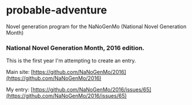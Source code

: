 # probable-adventure

Novel generation program for the NaNoGenMo (National Novel Generation Month)

### National Novel Generation Month, 2016 edition.

This is the first year I'm attempting to create an entry.

Main site: [https://github.com/NaNoGenMo/2016](https://github.com/NaNoGenMo/2016)

My entry: [https://github.com/NaNoGenMo/2016/issues/65](https://github.com/NaNoGenMo/2016/issues/65)
